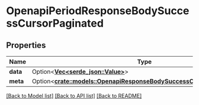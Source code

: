 # OpenapiPeriodResponseBodySuccessCursorPaginated

## Properties

Name | Type | Description | Notes
------------ | ------------- | ------------- | -------------
**data** | Option<[**Vec<serde_json::Value>**](serde_json::Value.md)> |  | [optional]
**meta** | Option<[**crate::models::OpenapiResponseBodySuccessCursorPaginatedMeta**](openapi_ResponseBodySuccessCursorPaginated_meta.md)> |  | [optional]

[[Back to Model list]](../README.md#documentation-for-models) [[Back to API list]](../README.md#documentation-for-api-endpoints) [[Back to README]](../README.md)


